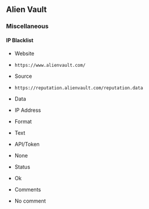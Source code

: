 ## Alien Vault

### Miscellaneous

#### IP Blacklist
>
* Website
 - `https://www.alienvault.com/`
* Source
 - `https://reputation.alienvault.com/reputation.data`
* Data
 - IP Address
* Format
 - Text
* API/Token
 - None
* Status
 - Ok
* Comments
 - No comment
